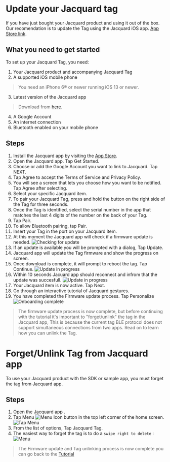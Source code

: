 # Update your Jacquard tag

If you have just bought your Jacquard product and using it out of the box. Our recomendation is to update the Tag using the Jacquard iOS app. [App Store link](https://apps.apple.com/us/app/jacquard-by-google/id1204971157).

## What you need to get started

To set up your Jacquard Tag, you need:

1. Your Jacquard product and accompanying Jacquard Tag
2. A supported iOS mobile phone

> You need an iPhone 6® or newer running iOS 13 or newer.

3. Latest version of the Jacquard app

> Download from [here](https://apps.apple.com/us/app/jacquard-by-google/id1204971157).

4. A Google Account
5. An internet connection
6. Bluetooth enabled on your mobile phone

## Steps
1. Install the Jacquard app by visiting the [App Store](https://apps.apple.com/us/app/jacquard-by-google/id1204971157).
2. Open the Jacquard app. Tap Get Started.
3. Choose or add the Google Account you want to link to Jacquard. Tap NEXT. 
4. Tap Agree to accept the Terms of Service and Privacy Policy. 
5. You will see a screen that lets you choose how you want to be notified. Tap Agree after selecting. 
6. Select your specific Jacquard item. 
7. To pair your Jacquard Tag, press and hold the button on the right side of the Tag for three seconds. 
8. Once the Tag is identified, select the serial number in the app that matches the last 4 digits of the number on the back of your Tag. 
9. Tap Pair. 
10. To allow Bluetooth pairing, tap Pair. 
11. Insert your Tag in the port on your Jacquard item. 
12. At this moment the Jacquard app will check if a firmware update is needed.
![Checking for update](assets/jqAppFWCheck.png)
13. If an update is available you will be prompted with a dialog, Tap Update.
14. Jacquard app will update the Tag firmware and show the progress on screen.
15. Once download is complete, it will prompt to reboot the tag. Tap Continue.
![Update in progress](assets/jqAppFwProgress.png)
16. Within 10 seconds Jacuard app should reconnect and infrom that the update was succesfull.
![Update in progress](assets/jqAppFwSuccessfull.png)
17. Your Jacquard item is now active. Tap Next. 
18. Go through an interactive tutorial of Jacquard gestures.
19. You have completed the Firmware update process. Tap Personalize
![Onboarding complete](assets/jqAppOnboardingComplete.png)

> The firmware update process is now complete, but before continuing with the tutorial it's important to 
"forget/unlink" the tag in the Jacquard app, This is because the current tag BLE protocol does not support simultaneous connections from two apps. 
Read on to learn how you can unlink the Tag.

# Forget/Unlink Tag from Jacquard app
To use your Jacquard product with the SDK or sample app, you must forget the tag from Jacquard app. 

## Steps
1. Open the Jacquard app .
2. Tap Menu ![Menu Icon](assets/jqAppMenu.png) button in the top left corner of the home screen.
![Tap Menu](assets/jqAppTapMenu.png) 
3. From the list of options, Tap Jacquard Tag.
4. The easiest way to forget the tag is to do a `swipe right to delete` :
![Menu](assets/jqAppSwipe.gif) 

> The Firmware update and Tag unlinking process is now complete you can go back to the [Tutorial](tutorial.html)

